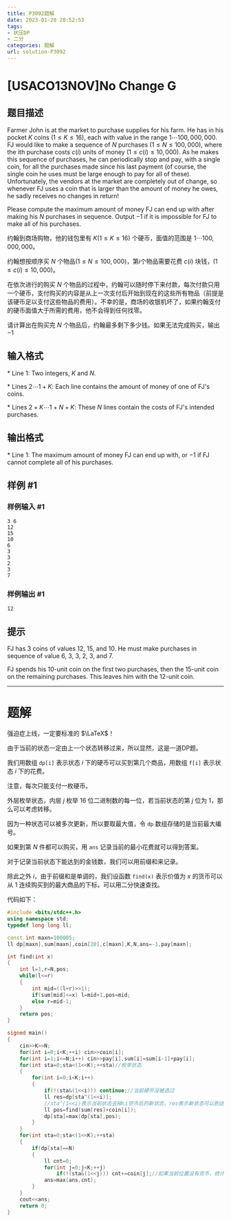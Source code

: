 ```yaml
---
title: P3092题解
date: 2023-01-20 20:52:53
tags:
- 状压DP
- 二分
categories: 题解
url: solution-P3092
---
```


# [USACO13NOV]No Change G

## 题目描述

Farmer John is at the market to purchase supplies for his farm.  He has in his pocket $K$ coins ($1\leq K \leq16$), each with value in the range $1\cdots100,000,000$.  FJ would like to make a sequence of $N$ purchases ($1\leq N\leq100,000$), where the ith purchase costs $c(i)$ units of money ($1\leq c(i)\leq10,000$).  As he makes this sequence of purchases, he can periodically stop and pay, with a single coin, for all the purchases made since his last payment (of course, the single coin he uses must be large enough to pay for all of these).  Unfortunately, the vendors at the market are completely out of change, so whenever FJ uses a coin that is larger than the amount of money he owes, he sadly receives no changes in return!

Please compute the maximum amount of money FJ can end up with after making his $N$ purchases in sequence.  Output $-1$ if it is impossible for FJ to make all of his purchases.

约翰到商场购物，他的钱包里有 $K(1\leq K\leq16)$ 个硬币，面值的范围是 $1\cdots100,000,000$。

约翰想按顺序买 $N$ 个物品($1\leq N\leq100,000$)，第$i$个物品需要花费 $c(i)$ 块钱，($1\leq c(i)\leq10,000$)。

在依次进行的购买 $N$ 个物品的过程中，约翰可以随时停下来付款，每次付款只用一个硬币，支付购买的内容是从上一次支付后开始到现在的这些所有物品（前提是该硬币足以支付这些物品的费用）。不幸的是，商场的收银机坏了，如果约翰支付的硬币面值大于所需的费用，他不会得到任何找零。

请计算出在购买完 $N$ 个物品后，约翰最多剩下多少钱。如果无法完成购买，输出 $-1$

## 输入格式

\* Line $1$: Two integers, $K$ and $N$.

\* Lines $2\cdots1+K$: Each line contains the amount of money of one of FJ's coins.

\* Lines $2+K\cdots1+N+K$: These $N$ lines contain the costs of FJ's intended purchases.

## 输出格式

\* Line $1$: The maximum amount of money FJ can end up with, or $-1$ if FJ cannot complete all of his purchases.

## 样例 #1

### 样例输入 #1

```in
3 6 
12 
15 
10 
6 
3 
3 
2 
3 
7
```

### 样例输出 #1

```out
12
```

## 提示

FJ has $3$ coins of values $12$, $15$, and $10$.  He must make purchases in sequence of value $6$, $3$, $3$, $2$, $3$, and $7$.

FJ spends his $10$-unit coin on the first two purchases, then the $15$-unit coin on the remaining purchases.  This leaves him with the $12$-unit coin.

---

# 题解

强迫症上线，一定要标准的 $\LaTeX$！

由于当前的状态一定由上一个状态转移过来，所以显然，这是一道DP题。

我们用数组 `dp[i]` 表示状态 $i$ 下的硬币可以买到第几个商品，用数组 `f[i]` 表示状态 $i$ 下的花费。

注意，每次只能支付一枚硬币。

外层枚举状态，内层 $j$ 枚举 $16$ 位二进制数的每一位，若当前状态的第 $j$ 位为 $1$，那么可以考虑转移。

因为一种状态可以被多次更新，所以要取最大值，令 `dp` 数组存储的是当前最大编号。

如果到第 $N$ 件都可以购买，用 `ans` 记录当前的最小花费就可以得到答案。

对于记录当前状态下能达到的金钱数，我们可以用前缀和来记录。

除此之外 $i$，由于前缀和是单调的，我们设函数 `find(x)` 表示价值为 $x$ 的货币可以从 $1$ 连续购买到的最大商品的下标，可以用二分快速查找。

代码如下：

```cpp
#include <bits/stdc++.h>
using namespace std;
typedef long long ll;

const int maxn=100005;
ll dp[maxn],sum[maxn],coin[20],c[maxn],K,N,ans=-1,pay[maxn];

int find(int x)
{
	int l=1,r=N,pos;
	while(l<=r)
	{
		int mid=((l+r)>>1);
		if(sum[mid]<=x) l=mid+1,pos=mid;
		else r=mid-1;
	}
	return pos;
}

signed main()
{
	cin>>K>>N;
	for(int i=0;i<K;++i) cin>>coin[i];
	for(int i=1;i<=N;i++) cin>>pay[i],sum[i]=sum[i-1]+pay[i];
	for(int sta=0;sta<(1<<K);++sta)//枚举状态
	{
		for(int i=0;i<K;i++)
		{
			if(!(sta&(1<<i))) continue;//当前硬币没被选过
			ll res=dp[sta^(1<<i)];
            //sta^(1<<i)表示当前状态去掉ci货币后的新状态，res表示新状态可以到达的最末商品
			ll pos=find(sum[res]+coin[i]);
			dp[sta]=max(dp[sta],pos);
		}
	}
	for(int sta=0;sta<(1<<K);++sta)
	{
		if(dp[sta]==N)
		{
			ll cnt=0;
			for(int j=0;j<K;++j)
				if(!(sta&(1<<j))) cnt+=coin[j];//如果当前位置没有货币，统计答案
			ans=max(ans,cnt);
		}
	}
	cout<<ans;
	return 0;
}
```

